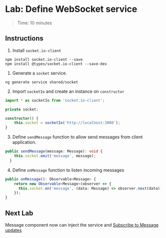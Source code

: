 # Lab: Define WebSocket service

> Time: 10 minutes

## Instructions

1. Install `socket.io-client`
```console
npm install socket.io-client --save
npm install @types/socket.io-client --save-dev
```

1. Generate a `socket` service.
```console
ng generate service shared/socket
```

2. Import `socketIo` and create an instance on `constructor`
```ts
import * as socketIo from 'socket.io-client';
```

```ts
private socket;

constructor() {
    this.socket = socketIo('http://localhost:3000');
}
```

3. Define `sendMessage` function to allow send messages from client application.
```ts
public sendMessage(message: Message): void {
    this.socket.emit('message', message);
  }
```

4. Define `onMessage` function to listen incoming messages
```ts
public onMessage(): Observable<Message> {
    return new Observable<Message>(observer => {
      this.socket.on('message', (data: Message) => observer.next(data));
    });
}
```

## Next Lab
Message component now can inject the service and [Subscribe to Message updates](lab-03.md)
